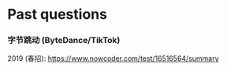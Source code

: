 # Past questions

### 字节跳动 (ByteDance/TikTok)
2019 (春招): https://www.nowcoder.com/test/16516564/summary <br />
